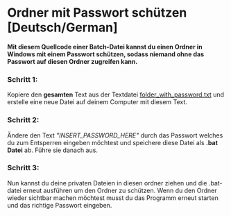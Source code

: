# Ordner mit Passwort schützen [Deutsch/German]

**Mit diesem Quellcode einer Batch-Datei kannst du einen Ordner in Windows mit einem Passwort schützen, sodass niemand ohne das Passwort auf diesen Ordner zugreifen kann.**

### Schritt 1:
Kopiere den **gesamten** Text aus der Textdatei [folder_with_password.txt](folder_with_password.txt) und erstelle eine neue Datei auf deinem Computer mit diesem Text.

### Schritt 2:
Ändere den Text *"INSERT_PASSWORD_HERE"* durch das Passwort welches du zum Entsperren eingeben möchtest und speichere diese Datei als **.bat Datei** ab. Führe sie danach aus.

### Schritt 3:
Nun kannst du deine privaten Dateien in diesen ordner ziehen und die .bat-datei erneut ausführen um den Ordner zu schützen. Wenn du den Ordner wieder sichtbar machen möchtest musst du das Programm erneut starten und das richtige Passwort eingeben.

